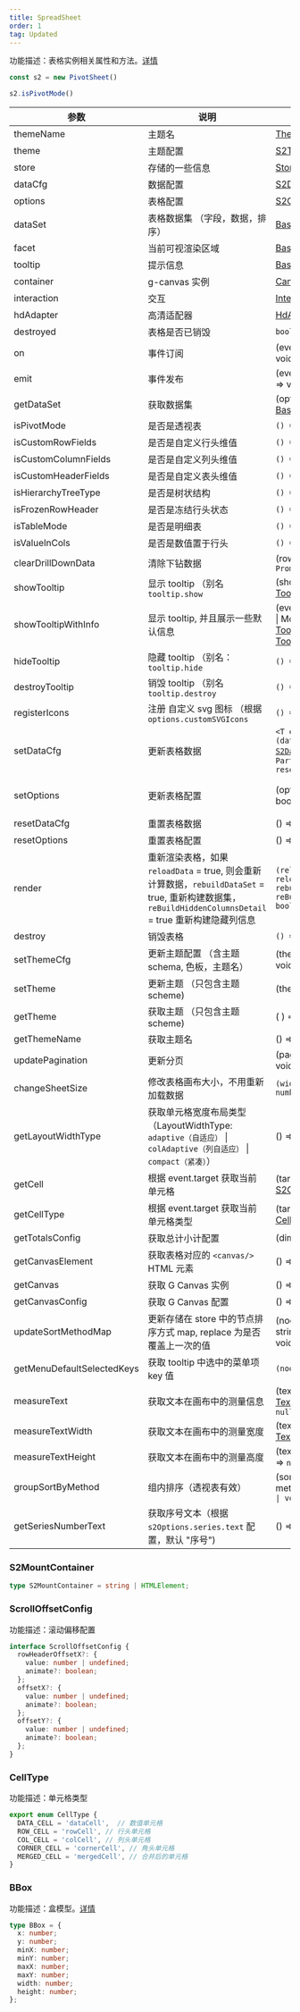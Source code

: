 ```yaml
---
title: SpreadSheet
order: 1
tag: Updated
---
```


功能描述：表格实例相关属性和方法。[详情](https://github.com/antvis/S2/blob/next/packages/s2-core/src/sheet-type/spread-sheet.ts)

```ts
const s2 = new PivotSheet()

s2.isPivotMode()
```

| 参数 | 说明                                                                                                                     | 类型 | 版本 |
| --- |------------------------------------------------------------------------------------------------------------------------| --- |----|
| themeName | 主题名                                                                                                                | [ThemeName](/api/general/s2-theme#themename)  |  |
| theme | 主题配置                                                                                                                   | [S2Theme](/docs/api/general/S2Theme) |    |
| store | 存储的一些信息                                                                                                                | [Store](/docs/api/basic-class/store) |    |
| dataCfg | 数据配置                                                                                                                   | [S2DataConfig](/docs/api/general/S2DataConfig) |    |
| options | 表格配置                                                                                                                   | [S2Options](/docs/api/general/S2Options) |    |
| dataSet | 表格数据集 （字段，数据，排序）                                                                                                       | [BaseDataSet](/docs/api/basic-class/base-data-set) |    |
| facet | 当前可视渲染区域                                                                                                               | [BaseFacet](/docs/api/basic-class/base-facet) |    |
| tooltip | 提示信息                                                                                                                | [BaseTooltip](/docs/api/basic-class/base-tooltip) |    |
| container | g-canvas 实例                                                                                                            | [Canvas](https://g.antv.antgroup.com/api/renderer/canvas) |    |
| interaction | 交互                                                                                                                     |  [Interaction](/zh/docs/api/basic-class/interaction) |    |
| hdAdapter | 高清适配器                                                                                                                   | [HdAdapter](https://github.com/antvis/S2/blob/next/packages/s2-core/src/ui/hd-adapter/index.ts) |    |
| destroyed | 表格是否已销毁                                                                                                                   | `boolean` |    |
| on | 事件订阅                                                                                                                   | (event: [S2Event](/docs/manual/advanced/interaction/basic), listener: () => void) => void |    |
| emit | 事件发布                                                                                                                   | (event: [S2Event](/docs/manual/advanced/interaction/basic), ...args: any[]) => void |    |
| getDataSet | 获取数据集                                                                                                                  | (options: [S2Options](/docs/api/general/S2Options)) => [BaseDataSet](/docs/api/basic-class/base-data-set) |    |
| isPivotMode | 是否是透视表                                                                                                                 | `() => boolean` |    |
| isCustomRowFields | 是否是自定义行头维值                                                                                                                 | `() => boolean` |    |
| isCustomColumnFields | 是否是自定义列头维值                                                                                                                 | `() => boolean` |    |
| isCustomHeaderFields | 是否是自定义表头维值                                                                                                                 | `() => boolean` |    |
| isHierarchyTreeType | 是否是树状结构                                                                                                                | `() => boolean` |    |
| isFrozenRowHeader | 是否是冻结行头状态                                                                                                              | `() => boolean` |    |
| isTableMode | 是否是明细表                                                                                                                 | `() => boolean` |    |
| isValueInCols | 是否是数值置于行头                                                                                                              | `() => boolean` |    |
| clearDrillDownData | 清除下钻数据  | (rowNodeId?: `string`) => `Promise<void>` |    |
| showTooltip | 显示 tooltip   （别名 `tooltip.show`   | (showOptions: [TooltipShowOptions](/docs/api/common/custom-tooltip)) => void |    |
| showTooltipWithInfo | 显示 tooltip, 并且展示一些默认信息    | (event: [FederatedPointerEvent](https://g.antv.antgroup.com/api/event/event-object) \| MouseEvent, data: [TooltipData[]](/docs/api/common/custom-tooltip), options?: [TooltipOptions](/docs/api/common/custom-tooltip)) => void |
| hideTooltip | 隐藏 tooltip （别名：`tooltip.hide`   | `() => void` |    |
| destroyTooltip | 销毁 tooltip     （别名 `tooltip.destroy`   | `() => void` |    |
| registerIcons | 注册 自定义 svg 图标 （根据 `options.customSVGIcons`   | `() => void` |    |
| setDataCfg | 更新表格数据       | `<T extends boolean = false>(dataCfg: T extends true ?` [`S2DataConfig`](/docs/api/general/S2DataConfig) `: Partial<`[`S2DataConfig`](/docs/api/general/S2DataConfig)`>, reset?: T) => void` | `reset` 参数需在 `@antv/s2^1.34.0`版本使用  |
| setOptions | 更新表格配置                                                                                                                 | (options: [S2Options](/docs/api/general/S2Options), reset?: boolean) => void |  `reset` 参数需在 `@antv/s2^1.34.0`版本使用  |
| resetDataCfg | 重置表格数据                                                                                                                 | () => void | |
| resetOptions | 重置表格配置                                                                                                                 | () => void |   |
| render | 重新渲染表格，如果 `reloadData` = true, 则会重新计算数据，`rebuildDataSet` = true, 重新构建数据集，`reBuildHiddenColumnsDetail` = true 重新构建隐藏列信息 | `(reloadData?: boolean \| { reloadData?: boolean, rebuildDataSet?: boolean; reBuildHiddenColumnsDetail?: boolean }) => Promise<void>` |    |
| destroy | 销毁表格                                                                                                                   | `() => void` |    |
| setThemeCfg | 更新主题配置 （含主题 schema, 色板，主题名）                                                                                            | (themeCfg: [ThemeCfg](/docs/api/general/S2Theme/#themecfg)) => void |    |
| setTheme | 更新主题 （只包含主题 scheme)                                                                                                    | (theme: [S2Theme](/docs/api/general/S2Theme/#s2theme)) => void |    |
| getTheme | 获取主题 （只包含主题 scheme)                                                                                                    | ( ) => [S2Theme](/docs/api/general/S2Theme/#s2theme) |    |
| getThemeName | 获取主题名                                                                                                    | () => [ThemeName](/api/general/s2-theme#themename) |    |
| updatePagination | 更新分页                                                                                                                   | (pagination: [Pagination](/docs/api/general/S2Options#pagination)) => void |    |
| changeSheetSize  | 修改表格画布大小，不用重新加载数据                                                                                                      | `(width?: number, height?: number) => void` |    |
| getLayoutWidthType | 获取单元格宽度布局类型（LayoutWidthType: `adaptive（自适应）` \| `colAdaptive（列自适应）` \| `compact（紧凑）`） | () => `LayoutWidthType`|    |
| getCell | 根据 event.target 获取当前 单元格                                                                                               | (target: [EventTarget](https://developer.mozilla.org/zh-CN/docs/Web/API/Event/target)) => [S2CellType](/docs/api/basic-class/base-cell#s2celltype) |    |
| getCellType | 根据 event.target 获取当前 单元格类型                                                                                             | (target: [EventTarget](https://developer.mozilla.org/zh-CN/docs/Web/API/Event/target)) => [CellType](/docs/api/basic-class/base-cell#celltypes) |    |
| getTotalsConfig | 获取总计小计配置                                                                                                               | (dimension: string) => [Total](/docs/api/general/S2Options#totals) |    |
| getCanvasElement | 获取表格对应的 `<canvas/>` HTML 元素                                                                                            | () => [HTMLCanvasElement](https://developer.mozilla.org/zh-CN/docs/Web/API/HTMLCanvasElement) |    |
| getCanvas | 获取 G Canvas 实例                                                                                           | () => [Canvas](https://g.antv.antgroup.com/api/renderer/canvas) |    |
| getCanvasConfig | 获取 G Canvas 配置                                                                                           | () => Partial<[CanvasConfig](https://g.antv.antgroup.com/api/canvas/options)> |    |
| updateSortMethodMap | 更新存储在 store 中的节点排序方式 map, replace 为是否覆盖上一次的值                                                                           | (nodeId: string, sortMethod: string, replace?: boolean) => void |    |
| getMenuDefaultSelectedKeys | 获取 tooltip 中选中的菜单项 key 值 | `(nodeId: string) => string[]` |    |
| measureText | 获取文本在画布中的测量信息  | (text: `string`, font: [TextTheme](/docs/api/general/S2Theme#texttheme)) => [TextMetrics](https://developer.mozilla.org/zh-CN/docs/Web/API/TextMetrics) \| `null` |    |
| measureTextWidth | 获取文本在画布中的测量宽度   | (text: `string`, font: [TextTheme](/docs/api/general/S2Theme#texttheme)) => `number` \| `null` |    |
| measureTextHeight |  获取文本在画布中的测量高度 | (text:`string`, font: [TextTheme](/docs/api/general/S2Theme#texttheme)) => `number` \| `null` |    |
| groupSortByMethod | 组内排序（透视表有效）  | (sortMethod: `'asc' \| 'desc'`, meta: [Node](/docs/api/basic-class/node)) => `Promise<void> \| void`  |    |
| getSeriesNumberText | 获取序号文本（根据 `s2Options.series.text` 配置，默认 "序号")  | () => string  |    |

### S2MountContainer

```ts
type S2MountContainer = string | HTMLElement;
```

### ScrollOffsetConfig

功能描述：滚动偏移配置

```ts
interface ScrollOffsetConfig {
  rowHeaderOffsetX?: {
    value: number | undefined;
    animate?: boolean;
  };
  offsetX?: {
    value: number | undefined;
    animate?: boolean;
  };
  offsetY?: {
    value: number | undefined;
    animate?: boolean;
  };
}
```

### CellType

功能描述：单元格类型

```ts
export enum CellType {
  DATA_CELL = 'dataCell',  // 数值单元格
  ROW_CELL = 'rowCell', // 行头单元格
  COL_CELL = 'colCell', // 列头单元格
  CORNER_CELL = 'cornerCell', // 角头单元格
  MERGED_CELL = 'mergedCell', // 合并后的单元格
}
```

### BBox

功能描述：盒模型。[详情](/docs/api/basic-class/base-bbox)

```ts
type BBox = {
  x: number;
  y: number;
  minX: number;
  minY: number;
  maxX: number;
  maxY: number;
  width: number;
  height: number;
};
```
